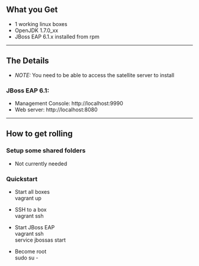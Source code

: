 ## What you Get
- 1 working linux boxes
- OpenJDK 1.7.0_xx
- JBoss EAP 6.1.x installed from rpm


---

## The Details
- *NOTE:* You need to be able to access the satellite server to install  

### JBoss EAP 6.1:  
- Management Console: http://localhost:9990
- Web server: http://localhost:8080

---

## How to get rolling

### Setup some shared folders
- Not currently needed  

### Quickstart  
- Start all boxes  
vagrant up  

- SSH to a box  
vagrant ssh  

- Start JBoss EAP  
vagrant ssh    
service jbossas start


- Become root   
sudo su - 
